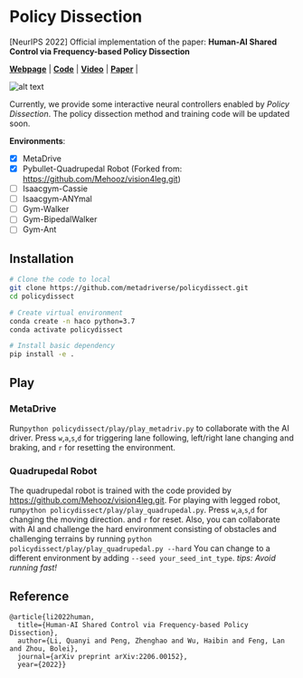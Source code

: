 # Policy Dissection

[NeurIPS 2022] Official implementation of the paper: **Human-AI Shared Control via Frequency-based Policy Dissection** 

[**Webpage**](https://metadriverse.github.io/policydissect/) | 
[**Code**](https://github.com/metadriverse/policydissect) | 
[**Video**](https://youtu.be/2Shqhwgom3A) |
[**Paper**](https://arxiv.org/pdf/2206.00152.pdf) |

[comment]: <> ([**Poster**]&#40;https://github.com/decisionforce/HACO/blob/main/docs/iclr_poster.pdf&#41; )

![alt text](https://github.com/metadriverse/policydissect/blob/main/docs/assets/overview.png?raw=true&)

Currently, we provide some interactive neural controllers enabled by *Policy Dissection*. 
The policy dissection method and training code will be updated soon.


**Environments**:

- [x] MetaDrive
- [x] Pybullet-Quadrupedal Robot (Forked from: https://github.com/Mehooz/vision4leg.git)
- [ ] Isaacgym-Cassie
- [ ] Isaacgym-ANYmal
- [ ] Gym-Walker
- [ ] Gym-BipedalWalker
- [ ] Gym-Ant

## Installation
```bash
# Clone the code to local
git clone https://github.com/metadriverse/policydissect.git
cd policydissect

# Create virtual environment
conda create -n haco python=3.7
conda activate policydissect

# Install basic dependency
pip install -e .
```

## Play 
### MetaDrive
Run```python policydissect/play/play_metadriv.py``` to collaborate with the AI driver. 
Press ```w```,```a```,```s```,```d``` for triggering lane following, left/right lane changing and braking, and
```r``` for resetting the environment.

### Quadrupedal Robot
The quadrupedal robot is trained with the code provided by https://github.com/Mehooz/vision4leg.git.
For playing with legged robot, run```python policydissect/play/play_quadrupedal.py```.
Press ```w```,```a```,```s```,```d``` for changing the moving direction. and ```r``` for reset.
Also, you can collaborate with AI and challenge the hard environment consisting of obstacles and challenging terrains by running ```python policydissect/play/play_quadrupedal.py --hard```
You can change to a different environment by adding ```--seed your_seed_int_type```.
*tips: Avoid running fast!*

## Reference
```
@article{li2022human,
  title={Human-AI Shared Control via Frequency-based Policy Dissection},
  author={Li, Quanyi and Peng, Zhenghao and Wu, Haibin and Feng, Lan and Zhou, Bolei},
  journal={arXiv preprint arXiv:2206.00152},
  year={2022}}
```